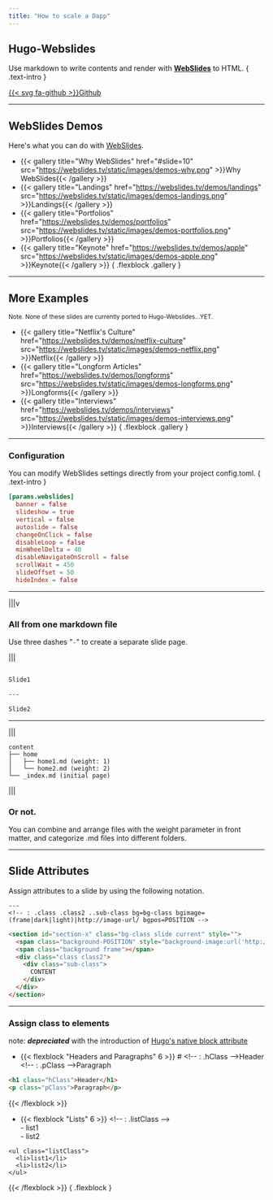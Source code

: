 ```yaml
---
title: "How to scale a Dapp"
---
```

<!--: .wrap .size-70 ..aligncenter bgimage=images/pencil.jpg -->


## **Hugo-Webslides**

Use markdown to write contents and render with [**WebSlides**](https://webslides.tv) to HTML.
{ .text-intro }

[{{< svg fa-github >}}Github](https://github.com/RCJacH/hugo-webslides)

---

<!--: .wrap -->

## **WebSlides Demos**
Here's what you can do with [WebSlides](https://webslides.tv).

- {{< gallery title="Why WebSlides" href="#slide=10" src="https://webslides.tv/static/images/demos-why.png" >}}Why WebSlides{{< /gallery >}}
- {{< gallery title="Landings" href="https://webslides.tv/demos/landings" src="https://webslides.tv/static/images/demos-landings.png" >}}Landings{{< /gallery >}}
- {{< gallery title="Portfolios" href="https://webslides.tv/demos/portfolios" src="https://webslides.tv/static/images/demos-portfolios.png" >}}Portfolios{{< /gallery >}}
- {{< gallery title="Keynote" href="https://webslides.tv/demos/apple" src="https://webslides.tv/static/images/demos-apple.png" >}}Keynote{{< /gallery >}}
{ .flexblock .gallery }

---
<!--: .wrap -->

## **More Examples**
<small>Note. None of these slides are currently ported to Hugo-Webslides...YET.</small>

- {{< gallery title="Netflix's Culture" href="https://webslides.tv/demos/netflix-culture" src="https://webslides.tv/static/images/demos-netflix.png" >}}Netflix{{< /gallery >}}
- {{< gallery title="Longform Articles" href="https://webslides.tv/demos/longforms" src="https://webslides.tv/static/images/demos-longforms.png" >}}Longforms{{< /gallery >}}
- {{< gallery title="Interviews" href="https://webslides.tv/demos/interviews" src="https://webslides.tv/static/images/demos-interviews.png" >}}Interviews{{< /gallery >}}
{ .flexblock .gallery }


---
<!-- : .wrap .size-40 -->

### **Configuration**

You can modify WebSlides settings directly from your project config.toml.
{ .text-intro }

~~~toml
[params.webslides]
  banner = false
  slideshow = true
  vertical = false
  autoslide = false
  changeOnClick = false
  disableLoop = false
  minWheelDelta = 40
  disableNavigateOnScroll = false
  scrollWait = 450
  slideOffset = 50
  hideIndex = false
~~~


---
<!-- : .wrap -->

|||v

### **All from one markdown file**

Use three dashes "<code>-</code>" to create a separate slide page.

|||

~~~md

Slide1

---

Slide2

~~~

---
<!-- : .wrap -->


|||

~~~
content
├── home
│   ├── home1.md (weight: 1)
│   └── home2.md (weight: 2)
└── _index.md (initial page)
~~~

|||

### Or not.

You can combine and arrange files with the weight parameter in front matter, and categorize .md files into different folders.

---
<!-- : .aligncenter -->

## Slide Attributes

Assign attributes to a slide by using the following notation.

~~~
---
<!-- : .class .class2 ..sub-class bg=bg-class bgimage=(frame|dark|light)|http://image-url/ bgpos=POSITION -->
~~~

~~~html
<section id="section-x" class="bg-class slide current" style="">
  <span class="background-POSITION" style="background-image:url('http://image-url/')"></span>
  <span class="background frame"></span>
  <div class="class class2">
    <div class="sub-class">
      CONTENT
    </div>
  </div>
</section>
~~~
---
<!-- : .wrap -->

### Assign class to elements

note: ***depreciated*** with the introduction of [Hugo's native block attribute](https://gohugo.io/news/0.81.0-relnotes#attribute-lists-after-markdown-blocks)

- {{< flexblock "Headers and Paragraphs" 6 >}}
<span># <!-</span>- : .hClass -<span>-></span>Header<br>
<span><!-</span>- : .pClass -<span>-></span>Paragraph
~~~html
<h1 class="hClass">Header</h1>
<p class="pClass">Paragraph</p>
~~~
{{< /flexblock >}}

- {{< flexblock "Lists" 6 >}}
<span><!-</span>- : .listClass -<span>-></span><br>
<span>-</span> list1<br>
<span>-</span> list2
~~~
<ul class="listClass">
  <li>list1</li>
  <li>list2</li>
</ul>
~~~
{{< /flexblock >}}
{ .flexblock }